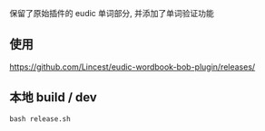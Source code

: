 保留了原始插件的 eudic 单词部分, 并添加了单词验证功能

## 使用

https://github.com/Lincest/eudic-wordbook-bob-plugin/releases/

## 本地 build / dev

```shell
bash release.sh
```
